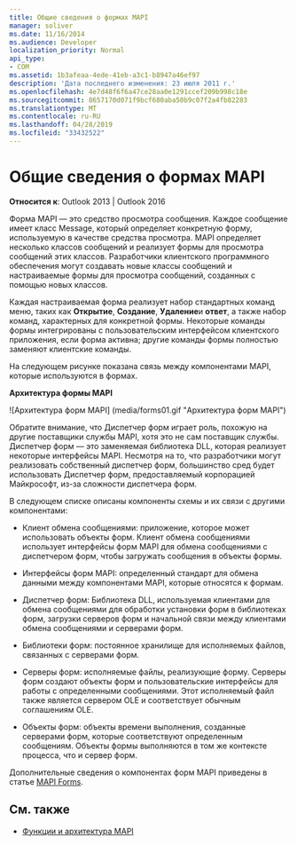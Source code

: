```yaml
---
title: Общие сведения о формах MAPI
manager: soliver
ms.date: 11/16/2014
ms.audience: Developer
localization_priority: Normal
api_type:
- COM
ms.assetid: 1b3afeaa-4ede-41eb-a3c1-b8947a46ef97
description: 'Дата последнего изменения: 23 июля 2011 г.'
ms.openlocfilehash: 4e7d48f6f6a47ce28aa0e1291ccef209b998c18e
ms.sourcegitcommit: 8657170d071f9bcf680aba50b9c07f2a4fb82283
ms.translationtype: MT
ms.contentlocale: ru-RU
ms.lasthandoff: 04/28/2019
ms.locfileid: "33432522"
---
```

# <a name="mapi-forms-overview"></a>Общие сведения о формах MAPI
  
**Относится к**: Outlook 2013 | Outlook 2016 
  
Форма MAPI — это средство просмотра сообщения. Каждое сообщение имеет класс Message, который определяет конкретную форму, используемую в качестве средства просмотра. MAPI определяет несколько классов сообщений и реализует формы для просмотра сообщений этих классов. Разработчики клиентского программного обеспечения могут создавать новые классы сообщений и настраиваемые формы для просмотра сообщений, созданных с помощью новых классов.
  
Каждая настраиваемая форма реализует набор стандартных команд меню, таких как **Открытие**, **Создание**, **Удаление**и **ответ**, а также набор команд, характерных для конкретной формы. Некоторые команды формы интегрированы с пользовательским интерфейсом клиентского приложения, если форма активна; другие команды формы полностью заменяют клиентские команды. 
  
На следующем рисунке показана связь между компонентами MAPI, которые используются в формах. 
  
**Архитектура формы MAPI**
  
![Архитектура форм MAPI] (media/forms01.gif "Архитектура форм MAPI")
  
Обратите внимание, что Диспетчер форм играет роль, похожую на другие поставщики службы MAPI, хотя это не сам поставщик службы. Диспетчер форм — это заменяемая библиотека DLL, которая реализует некоторые интерфейсы MAPI. Несмотря на то, что разработчики могут реализовать собственный диспетчер форм, большинство сред будет использовать Диспетчер форм, предоставляемый корпорацией Майкрософт, из-за сложности диспетчера форм.
  
В следующем списке описаны компоненты схемы и их связи с другими компонентами:
  
- Клиент обмена сообщениями: приложение, которое может использовать объекты форм. Клиент обмена сообщениями использует интерфейсы форм MAPI для обмена сообщениями с диспетчером форм, чтобы загружать сообщения в объекты формы.
    
- Интерфейсы форм MAPI: определенный стандарт для обмена данными между компонентами MAPI, которые относятся к формам.
    
- Диспетчер форм: Библиотека DLL, используемая клиентами для обмена сообщениями для обработки установки форм в библиотеках форм, загрузки серверов форм и начальной связи между клиентами обмена сообщениями и серверами форм.
    
- Библиотеки форм: постоянное хранилище для исполняемых файлов, связанных с серверами форм.
    
- Серверы форм: исполняемые файлы, реализующие форму. Серверы форм создают объекты форм и пользовательские интерфейсы для работы с определенными сообщениями. Этот исполняемый файл также является сервером OLE и соответствует обычным соглашениям OLE.
    
- Объекты форм: объекты времени выполнения, созданные серверами форм, которые соответствуют определенным сообщениям. Объекты формы выполняются в том же контексте процесса, что и сервер форм.
    
Дополнительные сведения о компонентах форм MAPI приведены в статье [MAPI Forms](mapi-forms.md).
  
## <a name="see-also"></a>См. также

- [Функции и архитектура MAPI](mapi-features-and-architecture.md)

